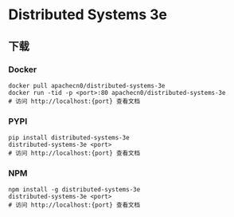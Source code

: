 # Distributed Systems 3e

## 下载

### Docker

```
docker pull apachecn0/distributed-systems-3e
docker run -tid -p <port>:80 apachecn0/distributed-systems-3e
# 访问 http://localhost:{port} 查看文档
```

### PYPI

```
pip install distributed-systems-3e
distributed-systems-3e <port>
# 访问 http://localhost:{port} 查看文档
```

### NPM

```
npm install -g distributed-systems-3e
distributed-systems-3e <port>
# 访问 http://localhost:{port} 查看文档
```
